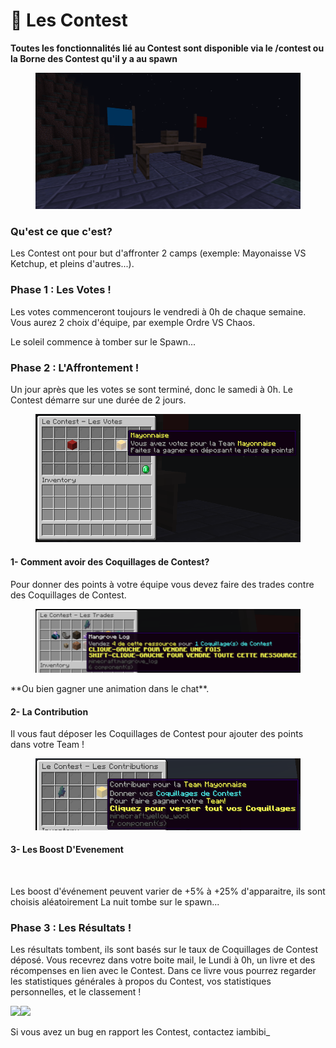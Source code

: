 # 🎏 Les Contest

**Toutes les fonctionnalités lié au Contest sont disponible via le /contest ou la Borne des Contest qu'il y a au spawn**

<figure><img src="../.gitbook/assets/borne_contest.png" alt=""><figcaption></figcaption></figure>



### Qu'est ce que c'est? <a href="#quest-ce-que-cest" id="quest-ce-que-cest"></a>

Les Contest ont pour but d'affronter 2 camps (exemple: Mayonaisse VS Ketchup, et pleins d'autres...).

### Phase 1 : Les Votes ! <a href="#phase-1-les-votes" id="phase-1-les-votes"></a>

Les votes commenceront toujours le vendredi à 0h de chaque semaine. Vous aurez 2 choix d'équipe, par exemple Ordre VS Chaos.

Le soleil commence à tomber sur le Spawn...

### Phase 2 : L'Affrontement ! <a href="#phase-2-laffrontement" id="phase-2-laffrontement"></a>

Un jour après que les votes se sont terminé, donc le samedi à 0h. Le Contest démarre sur une durée de 2 jours.

<figure><img src="../.gitbook/assets/choice_contest.png" alt=""><figcaption></figcaption></figure>

#### 1- Comment avoir des Coquillages de Contest? <a href="#id-1-comment-avoir-des-coquillages-de-contest" id="id-1-comment-avoir-des-coquillages-de-contest"></a>

Pour donner des points à votre équipe vous devez faire des trades contre des Coquillages de Contest.

<figure><img src="../.gitbook/assets/trade.contests.png" alt=""><figcaption></figcaption></figure>



\*\*Ou bien gagner une animation dans le chat\*\*.

#### 2- La Contribution <a href="#id-2-la-contribution" id="id-2-la-contribution"></a>

Il vous faut déposer les Coquillages de Contest pour ajouter des points dans votre Team !

<figure><img src="../.gitbook/assets/depo_contests.png" alt=""><figcaption></figcaption></figure>



#### 3- Les Boost D'Evenement <a href="#id-3-les-boost-devenement" id="id-3-les-boost-devenement"></a>

<figure><img src="../.gitbook/assets/boost_contests" alt=""><figcaption></figcaption></figure>



Les boost d'événement peuvent varier de +5% à +25% d'apparaitre, ils sont choisis aléatoirement La nuit tombe sur le spawn...

### Phase 3 : Les Résultats ! <a href="#phase-3-les-resultats" id="phase-3-les-resultats"></a>

Les résultats tombent, ils sont basés sur le taux de Coquillages de Contest déposé. Vous recevrez dans votre boite mail, le Lundi à 0h, un livre et des récompenses en lien avec le Contest. Dans ce livre vous pourrez regarder les statistiques générales à propos du Contest, vos statistiques personnelles, et le classement !

![](https://wiki.openmc.fr/\~gitbook/image?url=https%3A%2F%2F925709520-files.gitbook.io%2F%7E%2Ffiles%2Fv0%2Fb%2Fgitbook-x-prod.appspot.com%2Fo%2Fspaces%252F730ntBObvzDVKKF2fGY2%252Fuploads%252Fgit-blob-a1b8e04a6926f9c686383b2d75e929c437b49908%252Fcontest\_book1.png%3Falt%3Dmedia\&width=768\&dpr=4\&quality=100\&sign=826fcfa8\&sv=1)![](https://wiki.openmc.fr/\~gitbook/image?url=https%3A%2F%2F925709520-files.gitbook.io%2F%7E%2Ffiles%2Fv0%2Fb%2Fgitbook-x-prod.appspot.com%2Fo%2Fspaces%252F730ntBObvzDVKKF2fGY2%252Fuploads%252Fgit-blob-a581b6d7b340922070dfd32d62063a920036f5b2%252Fcontest\_book2.png%3Falt%3Dmedia\&width=768\&dpr=4\&quality=100\&sign=51956d1d\&sv=1)

Si vous avez un bug en rapport les Contest, contactez iambibi\_
